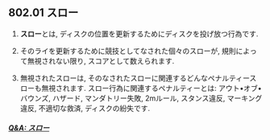 ## 802.01 スロー

1. **スロー**とは,
ディスクの位置を更新するためにディスクを投げ放つ行為です.

1. そのライを更新するために競技としてなされた個々のスローが,
規則によって無視されない限り,
スコアとして数えられます.

1. 無視されたスローは,
そのなされたスローに関連するどんなペナルティースローも無視されます.
スロー行為に関連するペナルティーとは:
アウト•オブ•バウンズ,
ハザード,
マンダトリー失敗,
2mルール,
スタンス違反,
マーキング違反,
不適切な救済,
ディスクの紛失です.

##### [Q&A: スロー](qa-thr)
